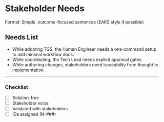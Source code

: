 # Stakeholder Needs

Format: Simple, outcome-focused sentences (EARS style if possible)

## Needs List
- While adopting TGS, the Human Engineer needs a one-command setup to add minimal workflow docs.
- While coordinating, the Tech Lead needs explicit approval gates.
- While authoring changes, stakeholders need traceability from thought to implementation.

---

### Checklist
- [ ] Solution-free
- [ ] Stakeholder voice
- [ ] Validated with stakeholders
- [ ] IDs assigned (N-###)
